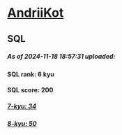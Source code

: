 # [AndriiKot](https://www.codewars.com/users/AndriiKot) 
## SQL

##### As of 2024-11-18 18:57:31 uploaded:

#### SQL rank: 6 kyu

#### SQL score: 200

##### [7-kyu: 34](https://github.com/AndriiKot/SQL__CodeWars/tree/main/kyu-7)

##### [8-kyu: 50](https://github.com/AndriiKot/SQL__CodeWars/tree/main/kyu-8)

